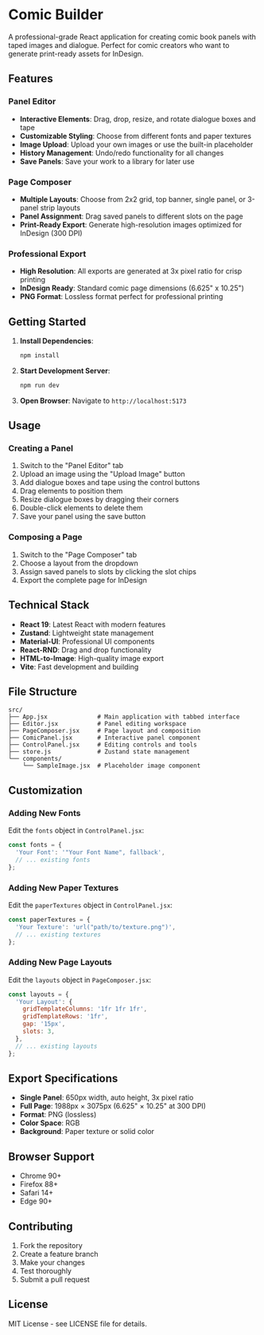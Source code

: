 # Comic Builder

A professional-grade React application for creating comic book panels with taped images and dialogue. Perfect for comic creators who want to generate print-ready assets for InDesign.

## Features

### Panel Editor
- **Interactive Elements**: Drag, drop, resize, and rotate dialogue boxes and tape
- **Customizable Styling**: Choose from different fonts and paper textures
- **Image Upload**: Upload your own images or use the built-in placeholder
- **History Management**: Undo/redo functionality for all changes
- **Save Panels**: Save your work to a library for later use

### Page Composer
- **Multiple Layouts**: Choose from 2x2 grid, top banner, single panel, or 3-panel strip layouts
- **Panel Assignment**: Drag saved panels to different slots on the page
- **Print-Ready Export**: Generate high-resolution images optimized for InDesign (300 DPI)

### Professional Export
- **High Resolution**: All exports are generated at 3x pixel ratio for crisp printing
- **InDesign Ready**: Standard comic page dimensions (6.625" x 10.25")
- **PNG Format**: Lossless format perfect for professional printing

## Getting Started

1. **Install Dependencies**:
   ```bash
   npm install
   ```

2. **Start Development Server**:
   ```bash
   npm run dev
   ```

3. **Open Browser**: Navigate to `http://localhost:5173`

## Usage

### Creating a Panel
1. Switch to the "Panel Editor" tab
2. Upload an image using the "Upload Image" button
3. Add dialogue boxes and tape using the control buttons
4. Drag elements to position them
5. Resize dialogue boxes by dragging their corners
6. Double-click elements to delete them
7. Save your panel using the save button

### Composing a Page
1. Switch to the "Page Composer" tab
2. Choose a layout from the dropdown
3. Assign saved panels to slots by clicking the slot chips
4. Export the complete page for InDesign

## Technical Stack

- **React 19**: Latest React with modern features
- **Zustand**: Lightweight state management
- **Material-UI**: Professional UI components
- **React-RND**: Drag and drop functionality
- **HTML-to-Image**: High-quality image export
- **Vite**: Fast development and building

## File Structure

```
src/
├── App.jsx              # Main application with tabbed interface
├── Editor.jsx           # Panel editing workspace
├── PageComposer.jsx     # Page layout and composition
├── ComicPanel.jsx       # Interactive panel component
├── ControlPanel.jsx     # Editing controls and tools
├── store.js             # Zustand state management
└── components/
    └── SampleImage.jsx  # Placeholder image component
```

## Customization

### Adding New Fonts
Edit the `fonts` object in `ControlPanel.jsx`:
```javascript
const fonts = {
  'Your Font': '"Your Font Name", fallback',
  // ... existing fonts
};
```

### Adding New Paper Textures
Edit the `paperTextures` object in `ControlPanel.jsx`:
```javascript
const paperTextures = {
  'Your Texture': 'url("path/to/texture.png")',
  // ... existing textures
};
```

### Adding New Page Layouts
Edit the `layouts` object in `PageComposer.jsx`:
```javascript
const layouts = {
  'Your Layout': {
    gridTemplateColumns: '1fr 1fr 1fr',
    gridTemplateRows: '1fr',
    gap: '15px',
    slots: 3,
  },
  // ... existing layouts
};
```

## Export Specifications

- **Single Panel**: 650px width, auto height, 3x pixel ratio
- **Full Page**: 1988px × 3075px (6.625" × 10.25" at 300 DPI)
- **Format**: PNG (lossless)
- **Color Space**: RGB
- **Background**: Paper texture or solid color

## Browser Support

- Chrome 90+
- Firefox 88+
- Safari 14+
- Edge 90+

## Contributing

1. Fork the repository
2. Create a feature branch
3. Make your changes
4. Test thoroughly
5. Submit a pull request

## License

MIT License - see LICENSE file for details.